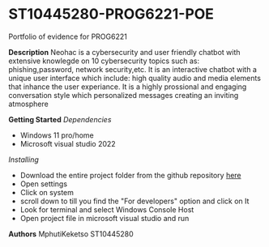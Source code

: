 # ST10445280-PROG6221-POE
Portfolio of evidence for PROG6221

 **Description**
Neohac is a cybersecurity and user friendly chatbot with extensive knowlegde on 10 cybersecurity topics 
such as: phishing,password, network security,etc.
It is an interactive chatbot with a unique user interface which include: high quality audio and media
elements that inhance the user experiance. It is a highly prossional and engaging conversation style
which personalized messages creating an inviting atmosphere

 **Getting Started**
*Dependencies*
- Windows 11 pro/home
- Microsoft visual studio 2022

*Installing*
- Download the entire project folder from the github repository [here](https://github.com/MphutiKeketso/ST10445280-PROG6221-POE-Part-2/tree/main)
- Open settings
- Click on system
- scroll down to till you find the "For developers" option and click on It
- Look for terminal and select Windows Console Host
- Open project file in microsoft visual studio and run

**Authors**
MphutiKeketso
ST10445280
